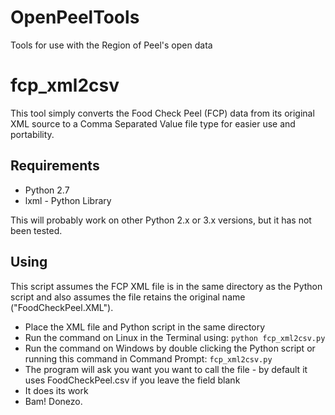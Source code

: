 OpenPeelTools
=============

Tools for use with the Region of Peel's open data

fcp_xml2csv
==============
This tool simply converts the Food Check Peel (FCP) data from its original XML source to a Comma Separated Value file type for easier use and portability.

Requirements
------------
* Python 2.7
* lxml - Python Library

This will probably work on other Python 2.x or 3.x versions, but it has not been tested.

Using
-----
This script assumes the FCP XML file is in the same directory as the Python script and also assumes the file retains the original name ("FoodCheckPeel.XML").

* Place the XML file and Python script in the same directory
* Run the command on Linux in the Terminal using: `python fcp_xml2csv.py`
* Run the command on Windows by double clicking the Python script or running this command in Command Prompt: `fcp_xml2csv.py`
* The program will ask you want you want to call the file - by default it uses FoodCheckPeel.csv if you leave the field blank
* It does its work
* Bam! Donezo.
